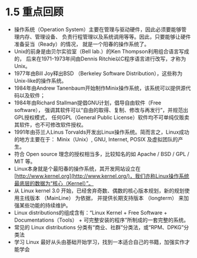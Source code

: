 # 1.5 重点回顾

-   操作系统（Operation System）主要在管理与驱动硬件，因此必须要能够管理内存、管理设备、 负责行程管理以及系统调用等等。因此，只要能够让硬件准备妥当（Ready）的情况， 就是一个阳春的操作系统了。
-   Unix的前身是由贝尔实验室（Bell lab.）的Ken Thompson利用组合语言写成的， 后来在1971-1973年间由Dennis Ritchie以C程序语言进行改写，才称为Unix。
-   1977年由Bill Joy释出BSD （Berkeley Software Distribution），这些称为Unix-like的操作系统。
-   1984年由Andrew Tanenbaum开始制作Minix操作系统，该系统可以提供源代码以及软件；
-   1984年由Richard Stallman提倡GNU计划，倡导自由软件（Free software）， 强调其软件可以“自由的取得、复制、修改与再发行”，并规范出GPL授权模式， 任何GPL（General Public License）软件均不可单纯仅贩卖其软件，也不可修改软件授权。
-   1991年由芬兰人Linus Torvalds开发出Linux操作系统。简而言之，Linux成功的地方主要在于： Minix（Unix）, GNU, Internet, POSIX 及虚拟团队的产生。
-   符合 Open source 理念的授权相当多，比较知名的如 Apache / BSD / GPL / MIT 等。
-   Linux本身就是个最阳春的操作系统，其开发网站设立在[http://www.kernel.org](http://www.kernel.org/)，我们亦称Linux操作系统最底层的数据为“核心（Kernel）”。
-   从 Linux kernel 3.0 开始，已经舍弃奇数、偶数的核心版本规划，新的规划使用主线版本 （MainLine） 为依据， 并提供长期支持版本 （longterm） 来加强某些功能的持续维护。
-   Linux distributions的组成含有：“Linux Kernel + Free Software + Documentations（Tools） + 可完整安装的程序”所制成的一套完整的系统。
-   常见的 Linux distributions 分类有“商业、社群”分类法，或“RPM、DPKG”分类法
-   学习 Linux 最好从头由基础开始学习，找到一本适合自己的书籍，加强实作才能学会